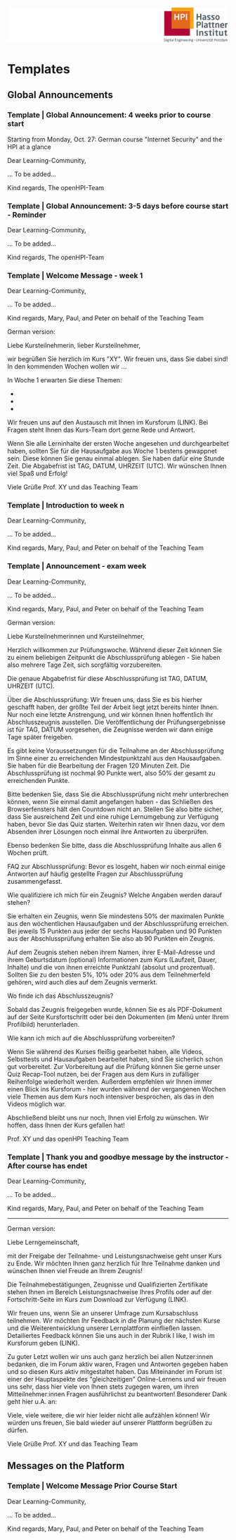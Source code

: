 ![HPI Logo](../../img/HPI_Logo.png)

# Templates

## Global Announcements

### Template | Global Announcement: 4 weeks prior to course start

Starting from Monday, Oct. 27: German course "Internet Security" and the HPI at a glance

Dear Learning-Community,

... To be added...
		
Kind regards, 
The openHPI-Team

### Template | Global Announcement: 3-5 days before course start - Reminder

Dear Learning-Community,

... To be added...
		
Kind regards, 
The openHPI-Team


### Template | Welcome Message - week 1


Dear Learning-Community,

... To be added...
		
Kind regards, 
Mary, Paul, and Peter on behalf of the Teaching Team

German version: 

Liebe Kursteilnehmerin, lieber Kursteilnehmer,

wir begrüßen Sie herzlich im Kurs "XY". Wir freuen uns, dass Sie dabei sind! In den kommenden Wochen wollen wir ...

In Woche 1 erwarten Sie diese Themen:  

-
-
-

Wir freuen uns auf den Austausch mit Ihnen im Kursforum (LINK). Bei Fragen steht Ihnen das Kurs-Team dort gerne Rede und Antwort.

Wenn Sie alle Lerninhalte der ersten Woche angesehen und durchgearbeitet haben, sollten Sie für die Hausaufgabe aus Woche 1 bestens gewappnet sein. Diese können Sie genau einmal ablegen. Sie haben dafür eine Stunde Zeit. Die Abgabefrist ist TAG, DATUM, UHRZEIT (UTC).
Wir wünschen Ihnen viel Spaß und Erfolg!

Viele Grüße
Prof. XY und das Teaching Team
### Template | Introduction to week n

Dear Learning-Community,

... To be added...
		
Kind regards, 
Mary, Paul, and Peter on behalf of the Teaching Team

### Template | Announcement - exam week

Dear Learning-Community,

... To be added...
		
Kind regards, 
Mary, Paul, and Peter on behalf of the Teaching Team

German version:

Liebe Kursteilnehmerinnen und Kursteilnehmer,

Herzlich willkommen zur Prüfungswoche. Während dieser Zeit können Sie zu einem beliebigen Zeitpunkt die Abschlussprüfung ablegen - Sie haben also mehrere Tage Zeit, sich sorgfältig vorzubereiten.

Die genaue Abgabefrist für diese Abschlussprüfung ist TAG, DATUM, UHRZEIT (UTC).

Über die Abschlussprüfung:
Wir freuen uns, dass Sie es bis hierher geschafft haben, der größte Teil der Arbeit liegt jetzt bereits hinter Ihnen. Nur noch eine letzte Anstrengung, und wir können Ihnen hoffentlich Ihr Abschlusszeugnis ausstellen. Die Veröffentlichung der Prüfungsergebnisse ist für TAG, DATUM vorgesehen, die Zeugnisse werden wir dann einige Tage später freigeben.

Es gibt keine Voraussetzungen für die Teilnahme an der Abschlussprüfung im Sinne einer zu erreichenden Mindestpunktzahl aus den Hausaufgaben. Sie haben für die Bearbeitung der Fragen 120 Minuten Zeit. Die Abschlussprüfung ist nochmal 90 Punkte wert, also 50% der gesamt zu erreichenden Punkte.

Bitte bedenken Sie, dass Sie die Abschlussprüfung nicht mehr unterbrechen können, wenn Sie einmal damit angefangen haben - das Schließen des Browserfensters hält den Countdown nicht an. Stellen Sie also bitte sicher, dass Sie ausreichend Zeit und eine ruhige Lernumgebung zur Verfügung haben, bevor Sie das Quiz starten. Weiterhin raten wir Ihnen dazu, vor dem Absenden ihrer Lösungen noch einmal ihre Antworten zu überprüfen.

Ebenso bedenken Sie bitte, dass die Abschlussprüfung Inhalte aus allen 6 Wochen prüft.

FAQ zur Abschlussprüfung:
Bevor es losgeht, haben wir noch einmal einige Antworten auf häufig gestellte Fragen zur Abschlussprüfung zusammengefasst.

Wie qualifiziere ich mich für ein Zeugnis? Welche Angaben werden darauf stehen?

Sie erhalten ein Zeugnis, wenn Sie mindestens 50% der maximalen Punkte aus den wöchentlichen Hausaufgaben und der Abschlussprüfung erreichen. Bei jeweils 15 Punkten aus jeder der sechs Hausaufgaben und 90 Punkten aus der Abschlussprüfung erhalten Sie also ab 90 Punkten ein Zeugnis.

Auf dem Zeugnis stehen neben ihrem Namen, ihrer E-Mail-Adresse und ihrem Geburtsdatum (optional) Informationen zum Kurs (Laufzeit, Dauer, Inhalte) und die von ihnen erreichte Punktzahl (absolut und prozentual). Sollten Sie zu den besten 5%, 10% oder 20% aus dem Teilnehmerfeld gehören, wird auch dies auf dem Zeugnis vermerkt.

Wo finde ich das Abschlusszeugnis?

Sobald das Zeugnis freigegeben wurde, können Sie es als PDF-Dokument auf der Seite Kursfortschritt oder bei den Dokumenten (im Menü unter Ihrem Profilbild) herunterladen.

Wie kann ich mich auf die Abschlussprüfung vorbereiten?

Wenn Sie während des Kurses fleißig gearbeitet haben, alle Videos, Selbsttests und Hausaufgaben bearbeitet haben, sind Sie sicherlich schon gut vorbereitet. Zur Vorbereitung auf die Prüfung können Sie gerne unser Quiz Recap-Tool nutzen, bei der Fragen aus dem Kurs in zufälliger Reihenfolge wiederholt werden. Außerdem empfehlen wir Ihnen immer einen Blick ins Kursforum - hier wurden während der vergangenen Wochen viele Themen aus dem Kurs noch intensiver besprochen, als das in den Videos möglich war.

Abschließend bleibt uns nur noch, Ihnen viel Erfolg zu wünschen. Wir hoffen, dass Ihnen der Kurs gefallen hat!

Prof. XY und das openHPI Teaching Team

### Template | Thank you and goodbye message by the instructor - After course has endet

Dear Learning-Community,

... To be added...
		
Kind regards, 
Mary, Paul, and Peter on behalf of the Teaching Team

----------
German version:

Liebe Lerngemeinschaft,

mit der Freigabe der Teilnahme- und Leistungsnachweise geht unser Kurs zu Ende. Wir möchten Ihnen ganz herzlich für Ihre Teilnahme danken und wünschen Ihnen viel Freude an Ihrem Zeugnis!

Die Teilnahmebestätigungen, Zeugnisse und Qualifizierten Zertifikate stehen Ihnen im Bereich Leistungsnachweise Ihres Profils oder auf der Fortschritt-Seite im Kurs zum Download zur Verfügung (LINK).

Wir freuen uns, wenn Sie an unserer Umfrage zum Kursabschluss teilnehmen. Wir möchten Ihr Feedback in die Planung der nächsten Kurse und die Weiterentwicklung unserer Lernplattform einfließen lassen. Detailiertes Feedback können Sie uns auch in der Rubrik I like, I wish im Kursforum geben (LINK).

Zu guter Letzt wollen wir uns auch ganz herzlich bei allen Nutzer:innen bedanken, die im Forum aktiv waren, Fragen und Antworten gegeben haben und so diesen Kurs aktiv mitgestaltet haben. Das Miteinander im Forum ist einer der Hauptaspekte des "gleichzeitigen" Online-Lernens und wir freuen uns sehr, dass hier viele von Ihnen stets zugegen waren, um ihren Mitteilnehmer:innen Fragen ausführlichst zu beantworten! Besonderer Dank geht hier u.A. an:


Viele, viele weitere, die wir hier leider nicht alle aufzählen können!
Wir würden uns freuen, Sie bald wieder auf unserer Plattform begrüßen zu dürfen.  

Viele Grüße
Prof. XY und das Teaching Team

## Messages on the Platform

### Template | Welcome Message Prior Course Start
 
Dear Learning-Community,

... To be added...
		
Kind regards, 
Mary, Paul, and Peter on behalf of the Teaching Team



